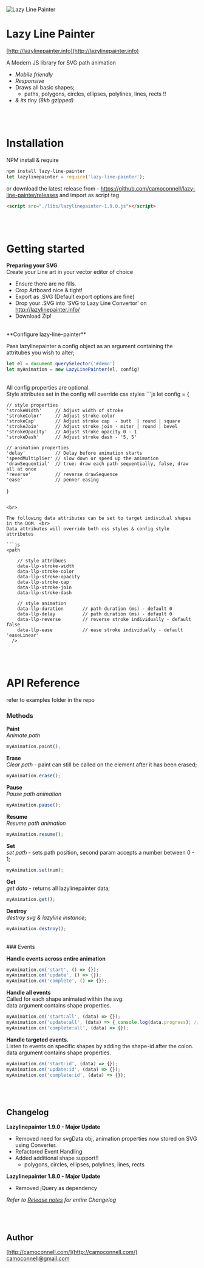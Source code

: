 ![Lazy Line Painter](http://lazylinepainter.info/banner.png)

Lazy Line Painter
=================
[http://lazylinepainter.info](http://lazylinepainter.info)

A Modern JS library for SVG path animation
- *Mobile friendly*
- *Responsive*
- Draws all basic shapes;
  - paths, polygons, circles, ellipses, polylines, lines, rects !!
- *& its tiny (8kb gzipped)*

<br><br>

# Installation
NPM install & require
```js
npm install lazy-line-painter
let lazylinepainter = require('lazy-line-painter');
```

or download the latest release from - https://github.com/camoconnell/lazy-line-painter/releases
and import as script tag 
```html
<script src="./libs/lazylinepainter-1.9.0.js"></script>
```
<br><br>

# Getting started 


**Preparing your SVG** <br>
Create your Line art in your vector editor of choice
- Ensure there are no fills.
- Crop Artboard nice & tight!
- Export as .SVG (Default export options are fine)
- Drop your .SVG into 'SVG to Lazy Line Convertor' on http://lazylinepainter.info/
- Download Zip!

<br>
**Configure lazy-line-painter**

Pass lazylinepainter a config object as an argument containing the attritubes you wish to alter;
```js
let el = document.querySelector('#demo')
let myAnimation = new LazyLinePainter(el, config)
```
<br>
All config properties are optional. <br>
Style attributes set in the config will override css styles
```js
let config = {

	// style properties
	'strokeWidth'     // Adjust width of stroke
	'strokeColor'     // Adjust stroke color
	'strokeCap'       // Adjust stroke cap  - butt  | round | square
	'strokeJoin'      // Adjust stroke join - miter | round | bevel
	'strokeOpacity'   // Adjust stroke opacity 0 - 1
	'strokeDash'      // Adjust stroke dash - '5, 5'

	// animation properties
	'delay'           // Delay before animation starts
	'speedMultiplier' // slow down or speed up the animation
	'drawSequential'  // true: draw each path sequentially, false, draw all at once
	'reverse'         // reverse drawSequence
	'ease'            // penner easing
}
```

<br>

The following data attributes can be set to target individual shapes in the DOM. <br>
Data attributes will override both css styles & config style attributes

```js
<path

	// style attribues
	data-llp-stroke-width
	data-llp-stroke-color
	data-llp-stroke-opacity
	data-llp-stroke-cap
	data-llp-stroke-join 
	data-llp-stroke-dash
    
	// style animation
	data-llp-duration       // path duration (ms) - default 0
	data-llp-delay         	// path duration (ms) - default 0
	data-llp-reverse       	// reverse stroke individually - default false
	data-llp-ease			// ease stroke individually - default 'easeLinear'
  />
```
<br><br>
# API Reference
refer to examples folder in the repo
<br>
### Methods

**Paint**<br>
*Animate path*
```js
myAnimation.paint();
```

**Erase**<br>
*Clear path* - paint can still be called on the element after it has been erased;
```js
myAnimation.erase();
```

**Pause**<br>
*Pause path animation*
```js
myAnimation.pause();
```

**Resume**<br>
*Resume path animation*
```js
myAnimation.resume();
```

**Set**<br>
*set path* - sets path position, second param accepts a number between 0 - 1;
```js
myAnimation.set(num);
```

**Get**<br>
*get data* - returns all lazylinepainter data;
```js
myAnimation.get();
```

**Destroy**<br>
*destroy svg & lazyline instance*;
```js
myAnimation.destroy();
```
<br>
### Events

**Handle events across entire animation**
```js
myAnimation.on('start', () => {});
myAnimation.on('update', () => {});
myAnimation.on('complete', () => {});
```

**Handle all events** <br>
Called for each shape animated within the svg.<br>
data argument contains shape properties.
```js
myAnimation.on('start:all', (data) => {});
myAnimation.on('update:all', (data) => { console.log(data.progress); // [0-1] });
myAnimation.on('complete:all', (data) => {});
```

**Handle targeted events.**<br>
Listen to events on specific shapes by adding the shape-id after the colon.<br>
data argument contains shape properties.
```js
myAnimation.on('start:id', (data) => {});
myAnimation.on('update:id', (data) => {});
myAnimation.on('complete:id', (data) => {});
```
<br><br>
## Changelog

**Lazylinepainter 1.9.0 - Major Update**
- Removed need for svgData obj, animation properties now stored on SVG using Converter.
- Refactored Event Handling
- Added additional shape support!! 
  - polygons, circles, ellipses, polylines, lines, rects

**Lazylinepainter 1.8.0 - Major Update**
- Removed jQuery as dependency


*Refer to [Release notes](https://github.com/camoconnell/lazy-line-painter/releases) for entire Changelog*

<br><br>

## Author
[http://camoconnell.com/](http://camoconnell.com/)
camoconnell@gmail.com